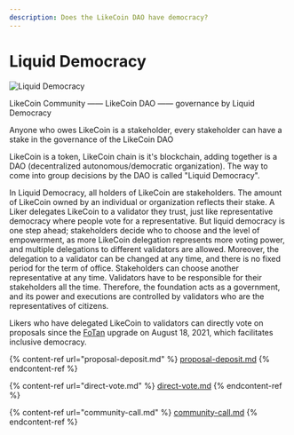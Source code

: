 ```yaml
---
description: Does the LikeCoin DAO have democracy?
---
```


# Liquid Democracy

![Liquid Democracy](../../.gitbook/assets/LikeCoin\_Staking\_Rewards\_voting\_eng.png)

LikeCoin Community —— LikeCoin DAO —— governance by Liquid Democracy

Anyone who owes LikeCoin is a stakeholder, every stakeholder can have a stake in the governance of the LikeCoin DAO



LikeCoin is a token, LikeCoin chain is it's blockchain, adding together is a DAO (decentralized autonomous/democratic organization).&#x20;The way to come into group decisions by the DAO is called "Liquid Democracy".



In Liquid Democracy, all holders of LikeCoin are stakeholders. The amount of LikeCoin owned by an individual or organization reflects their stake. A Liker delegates LikeCoin to a validator they trust, just like representative democracy where people vote for a representative. But liquid democracy is one step ahead; stakeholders decide who to choose and the level of empowerment, as more LikeCoin delegation represents more voting power, and multiple delegations to different validators are allowed. Moreover, the delegation to a validator can be changed at any time, and there is no fixed period for the term of office. Stakeholders can choose another representative at any time. Validators have to be responsible for their stakeholders all the time. Therefore, the foundation acts as a government, and its power and executions are controlled by validators who are the representatives of citizens.

Likers who have delegated LikeCoin to validators can directly vote on proposals since the [FoTan](https://cloudflare-ipfs.com/ipfs/Qmb7AYNsbRJ95dWXCYCkUbpypAVfuxMZwB1D8wFHfwrLyc/) upgrade on August 18, 2021, which facilitates inclusive democracy.

{% content-ref url="proposal-deposit.md" %}
[proposal-deposit.md](proposal-deposit.md)
{% endcontent-ref %}

{% content-ref url="direct-vote.md" %}
[direct-vote.md](direct-vote.md)
{% endcontent-ref %}

{% content-ref url="community-call.md" %}
[community-call.md](community-call.md)
{% endcontent-ref %}
